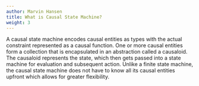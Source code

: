 ```yaml
---
author: Marvin Hansen
title: What is Causal State Machine?
weight: 3
---
```


[//]: # (SPDX-License-Identifier: CC-BY-4.0)

A causal state machine encodes causal entities as types with the actual constraint represented as a causal function. One
or more causal entities form a collection that is encapsulated in an abstraction called a causaloid. The causaloid
represents the state, which then gets passed into a state machine for evaluation and subsequent action. Unlike a finite
state machine, the causal state machine does not have to know all its causal entities upfront which allows for greater
flexibility.
